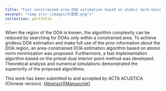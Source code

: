 ```yaml
---
title: "Fast constrained area DOA estimation based on atomic norm minimization"
excerpt: "<img src='/images/示意图.png'>"
collection: portfolio
---
```


When the region of the DOA is known, the algorithm complexity can be reduced by searching for DOAs only
within a constrained area. To achieve gridless DOA estimation and make full use of the prior information
about the DOA region, an area-constrained DOA estimation algorithm based on atomic norm minimization was
proposed. Furthermore, a fast implementation algorithm based on the primal-dual interior-point method
was developed. Theoretical analysis and numerical simulations demonstrated the superiority of the proposed
algorithms.

This work has been submitted to and accepted by ACTA ACUSTICA (Chinese version). [[Abstract](https://zjmv5.github.io/publication/CAANM)][[Manuscript](https://zjmv5.github.io/files/CAANM.pdf)]
